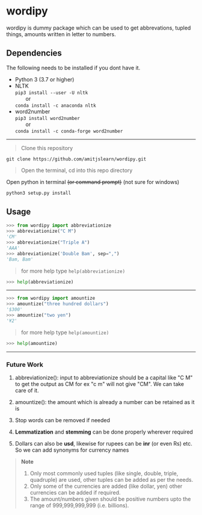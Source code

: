 # **wordipy**
wordipy is dummy  package which can be used to get abbrevations, tupled things, amounts written in letter to numbers. 

## Dependencies

The following needs to be installed if you dont have it.
- Python 3 (3.7 or higher)
-  NLTK
    <br /> `pip3 install --user -U nltk`
	 <br /> 
 &nbsp;&nbsp;&nbsp;&nbsp;&nbsp;&nbsp;  or <br /> `conda install -c anaconda nltk`
- word2number
 <br />`pip3 install word2number`  <br /> 
 &nbsp;&nbsp;&nbsp;&nbsp;&nbsp;&nbsp;   or <br />
`conda install -c conda-forge word2number`
--------------------------------

>Clone this repository
```
git clone https://github.com/amitjslearn/wordipy.git
```
>Open the terminal, cd into this repo directory

Open python in terminal ~~(or command prompt)~~
(not sure for windows)
``` python
python3 setup.py install
```
## Usage
``` python
>>> from wordipy import abbreviationize
>>> abbreviationize("C M")
'CM'
>>> abbreviationize("Triple A")
'AAA'
>>> abbreviationize('Double Bam', sep=",")
'Bam, Bam'
```
>for more help type `help(abbreviationize)`
``` python
>>> help(abbreviationize)
```
----
``` python
>>> from wordipy import amountize
>>> amountize("three hundred dollars")
'$300'
>>> amountize("two yen")
'¥2'
```
>for more help type `help(amountize)`
``` python
>>> help(amountize)
```
---
### Future Work
1) abbreviationize(): input to abbreviationize should be a capital like "C M" to get the output as CM 
for ex "c m" will not give "CM". We can take care of it.

2) amountize(): the amount which is already a number can be retained as it is
3) Stop words can be removed if needed
4) **Lemmatization** and **stemming** can be done properly wherever required
5) Dollars can also be **usd**, likewise for rupees can be **inr** (or even Rs) etc. So we can add synonyms for currency names

>**Note**    
>1) Only most commonly used tuples (like single, double, triple, quadruple) are used, other tuples can be added as per the needs.
>2) Only some of the currencies are added (like dollar, yen) other currencies can be added if required.
>3) The amount/numbers given should be positive numbers upto the range of 999,999,999,999 (i.e. billions).
